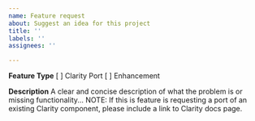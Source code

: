 ```yaml
---
name: Feature request
about: Suggest an idea for this project
title: ''
labels: ''
assignees: ''

---
```


**Feature Type**
[ ] Clarity Port
[ ] Enhancement

**Description**
A clear and concise description of what the problem is or missing functionality...
NOTE: If this is feature is requesting a port of an existing Clarity component, please include a link to Clarity docs page.

